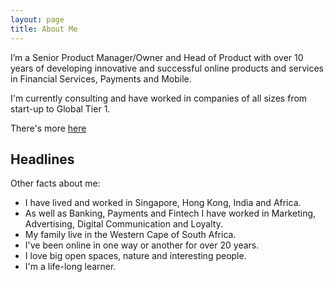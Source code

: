 ```yaml
---
layout: page
title: About Me
---
```


I’m a Senior Product Manager/Owner and Head of Product with over 10 years of developing innovative and successful online products and services in Financial Services, Payments and Mobile.

I'm currently consulting and have worked in companies of all sizes from start-up to Global Tier 1.

There's more [here](https://the10x.com)

## Headlines

Other facts about me:

* I have lived and worked in Singapore, Hong Kong, India and Africa.
* As well as Banking, Payments and Fintech I have worked in Marketing, Advertising, Digital Communication and Loyalty.
* My family live in the Western Cape of South Africa.
* I've been online in one way or another for over 20 years.
* I love big open spaces, nature and interesting people.
* I'm a life-long learner.
